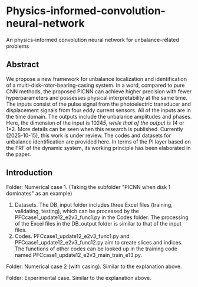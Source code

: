 # Physics-informed-convolution-neural-network
An physics-informed convolution neural network for unbalance-related problems


## Abstract
We propose a new framework for unbalance localization and identification of a multi-disk-rotor-bearing-casing system. In a word, compared to pure CNN methods, the proposed PICNN can achieve higher precision with fewer hyperparameters and possesses physical interpretability at the same time. The inputs consist of the pulse signal from the photoelectric transducer and displacement signals from four eddy current sensors. All of the inputs are in the time domain. The outputs include the unbalance amplitudes and phases. Here, the dimension of the input is 1024*5, while that of the output is 1*4 or 1*2. More details can be seen when this research is published. Currently (2025-10-15), this work is under review. The codes and datasets for unbalance identification are provided here. In terms of the PI layer based on the FRF of the dynamic system, its working principle has been elaborated in the paper.

## Introduction
Folder: Numerical case 1. (Taking the subfolder "PICNN when disk 1 dominates" as an example)
1. Datasets. The DB_input folder includes three Excel files (training, validating, testing), which can be processed by the PFCcase1_update12_e2v3_func1.py in the Codes folder. The processing of the Excel files in the DB_output folder is similar to that of the input files.
2. Codes. PFCcase1_update12_e2v3_func1.py and PFCcase1_update12_e2v3_func12.py aim to create slices and indices. The functions of other codes can be looked up in the training code named PFCcase1_update12_e2v3_main_train_e13.py.

Folder: Numerical case 2 (with casing). Similar to the explanation above.

Folder: Experimental case. Similar to the explanation above.






